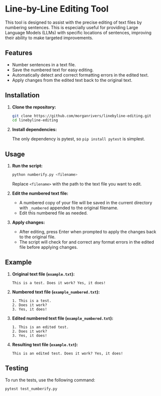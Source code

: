 # Line-by-Line Editing Tool

This tool is designed to assist with the precise editing of text files by numbering sentences. This is especially useful for providing Large Language Models (LLMs) with specific locations of sentences, improving their ability to make targeted improvements.

## Features
- Number sentences in a text file.
- Save the numbered text for easy editing.
- Automatically detect and correct formatting errors in the edited text.
- Apply changes from the edited text back to the original text.

## Installation

1. **Clone the repository:**

    ```sh
    git clone https://github.com/morganrivers/linebyline-editing.git
    cd linebyline-editing
    ```

3. **Install dependencies:**

    The only dependency is pytest, so `pip install pytest` is simplest.

## Usage

1. **Run the script:**

    ```sh
    python numberify.py <filename>
    ```

    Replace `<filename>` with the path to the text file you want to edit.

2. **Edit the numbered text file:**

    - A numbered copy of your file will be saved in the current directory with `_numbered` appended to the original filename.
    - Edit this numbered file as needed.

3. **Apply changes:**

    - After editing, press Enter when prompted to apply the changes back to the original file.
    - The script will check for and correct any format errors in the edited file before applying changes.

## Example

1. **Original text file (`example.txt`):**

    ```
    This is a test. Does it work? Yes, it does!
    ```

2. **Numbered text file (`example_numbered.txt`):**

    ```
    1. This is a test.
    2. Does it work?
    3. Yes, it does!
    ```

3. **Edited numbered text file (`example_numbered.txt`):**

    ```
    1. This is an edited test.
    2. Does it work?
    3. Yes, it does!
    ```

4. **Resulting text file (`example.txt`):**

    ```
    This is an edited test. Does it work? Yes, it does!
    ```

## Testing

To run the tests, use the following command:

```sh
pytest test_numberify.py
